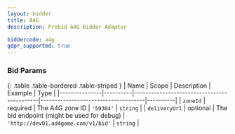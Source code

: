 ```yaml
---
layout: bidder
title: A4G
description: Prebid A4G Bidder Adaptor

biddercode: a4g
gdpr_supported: true
---
```


### Bid Params

{: .table .table-bordered .table-striped }
| Name          | Scope    | Description                                | Example                             | Type     |
|---------------|----------|--------------------------------------------|-------------------------------------|----------|
| `zoneId`      | required | The A4G zone ID                            | `'59304'`                           | `string` |
| `deliveryUrl` | optional | The bid endpoint (might be used for debug) | `'http://dev01.ad4game.com/v1/bid'` | `string` |
